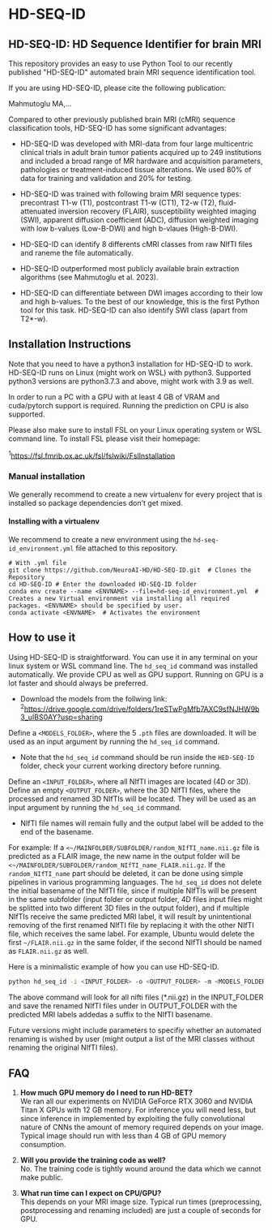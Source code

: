 # HD-SEQ-ID

## HD-SEQ-ID: HD Sequence Identifier for brain MRI


This repository provides an easy to use Python Tool to our recently published "HD-SEQ-ID" automated brain MRI sequence identification tool. 

If you are using HD-SEQ-ID, please cite the following publication: 

Mahmutoglu MA,...


Compared to other previously published brain MRI (cMRI) sequence classification tools, HD-SEQ-ID has some significant advantages:
- HD-SEQ-ID was developed with MRI-data from four large multicentric clinical trials in adult brain tumor patients acquired 
up to 249 institutions  and included a broad range of MR hardware and acquisition parameters, pathologies 
or treatment-induced tissue alterations. We used 80% of data for training and validation and 20% for testing. 

- HD-SEQ-ID was trained with following braim MRI sequence types:  precontrast T1-w (T1), postcontrast T1-w (CT1), T2-w (T2), fluid-attenuated inversion recovery (FLAIR), susceptibility weighted imaging (SWI), apparent diffusion coefficient (ADC), diffusion weighted imaging with low b-values (Low-B-DWI) and high b-vlaues (High-B-DWI).   

- HD-SEQ-ID can identify 8 differents cMRI classes from raw NIfTI files and raneme the file automatically. 

- HD-SEQ-ID outperformed most publicly available brain extraction algorithms (see Mahmutoglu et al. 2023).

- HD-SEQ-ID can differentiate between DWI images according to their low and high b-values. To the best of our knowledge, this is the first Python tool for this task. HD-SEQ-ID can also identify SWI class (apart from T2*-w). 



## Installation Instructions 
Note that you need to have a python3 installation for HD-SEQ-ID to work. HD-SEQ-ID runs on Linux (might work on WSL) with python3. Supported python3 versions are python3.7.3 and above, might work with 3.9 as well. 

In order to run a PC with a GPU with at least 4 GB of VRAM and cuda/pytorch support is required. Running the prediction on CPU is also supported.
 
Please also make sure to install FSL on your Linux operating system or WSL command line. To install FSL please visit their homepage:

<sup>1</sup>https://fsl.fmrib.ox.ac.uk/fsl/fslwiki/FslInstallation



### Manual installation
We generally recommend to create a new virtualenv for every project that is installed so package dependencies don't get mixed.

#### Installing with a virtualenv
We recommend to create a new environment using the `hd-seq-id_environment.yml` file attached to this repository.

```shell
# With .yml file
git clone https://github.com/NeuroAI-HD/HD-SEQ-ID.git  # Clones the Repository
cd HD-SEQ-ID # Enter the downloaded HD-SEQ-ID folder
conda env create --name <ENVNAME> --file=hd-seq-id_environment.yml  # Creates a new Virtual environment via installing all required packages. <ENVNAME> should be specified by user.
conda activate <ENVNAME>  # Activates the environment

```


## How to use it 

Using HD-SEQ-ID is straightforward. You can use it in any terminal on your linux system or WSL command line. The `hd_seq_id` command was installed 
automatically. We provide CPU as well as GPU support. Running on GPU is a lot faster and should always be preferred. 

- Download the models from the follwing link:
<sup>2</sup>https://drive.google.com/drive/folders/1reSTwPgMfb7AXC9sfNJHW9b3_uIBS0AY?usp=sharing

Define a `<MODELS_FOLDER>`, where the 5 `.pth` files are downloaded. It will be used as an input argument by running the `hd_seq_id` command.

- Note that the `hd_seq_id` command should be run inside the `HED-SEQ-ID` folder, check your current working directory before running. 

Define an `<INPUT_FOLDER>`, where all NIfTI images are located (4D or 3D). Define an empty `<OUTPUT_FOLDER>`, where the 3D NIfTI files, where the processed and renamed 3D NIfTIs will be located. They will be used as an input argument by running the `hd_seq_id` command.   

- NIfTI file names will remain fully and the output label will be added to the end of the basename. 
 
For example: If a `<~/MAINFOLDER/SUBFOLDER/random_NIfTI_name.nii.gz` file is predicted as a FLAIR image, the new name in the output folder will be `<~/MAINFOLDER/SUBFOLDER/random_NIfTI_name_FLAIR.nii.gz`. If the `random_NIfTI_name` part should be deleted, it can be done using simple pipelines in various programming languages. The `hd_seq_id` does not delete the initial basename of the NIfTI file, since if multiple NIfTIs will be present in the same subfolder (input folder or output folder, 4D files input files might be splitted into two different 3D files in the output folder), and if multiple NIfTIs receive the same predicted MRI label, it will result by unintentional removing of the first renamed NIfTI file by replacing it with the other NIfTI file, which receives the same label. For example, Ubuntu would delete the first `~/FLAIR.nii.gz` in the same folder, if the second NIfTI should be named as `FLAIR.nii.gz` as well. 


Here is a minimalistic example of how you can use HD-SEQ-ID. 

```bash
python hd_seq_id -i <INPUT_FOLDER> -o <OUTPUT_FOLDER> -m <MODELS_FOLDER>
```

The above command will look for all nifti files (*.nii.gz) in the INPUT_FOLDER and save the renamed NIfTI files under in OUTPUT_FOLDER with the predicted MRI labels addedas a suffix to the NIfTI basename.

Future versions might include parameters to specifiy whether an automated renaming is wished by user (might output a list of the MRI classes without renaming the original NIfTI files).




## FAQ

1) **How much GPU memory do I need to run HD-BET?**  
We ran all our experiments on NVIDIA GeForce RTX 3060 and NVIDIA Titan X GPUs with 12 GB memory. For inference you will need less, but since 
inference in implemented by exploiting the fully convolutional nature of CNNs the amount of memory required depends on 
your image. Typical image should run with less than 4 GB of GPU memory consumption.

2) **Will you provide the training code as well?**  
No. The training code is tightly wound around the data which we cannot make public.

3) **What run time can I expect on CPU/GPU?**  
This depends on your MRI image size. Typical run times (preprocessing, postprocessing and renaming included) are just
 a couple of seconds for GPU.
 
 
